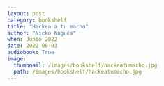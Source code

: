 ```yaml
---
layout: post
category: bookshelf
title: "Hackea a tu macho"
author: "Nicko Nogués"
when: Junio 2022
date: 2022-06-03
audiobook: True
image:
  thumbnail: /images/bookshelf/hackeatumacho.jpg
  path: /images/bookshelf/hackeatumacho.jpg
---
```

